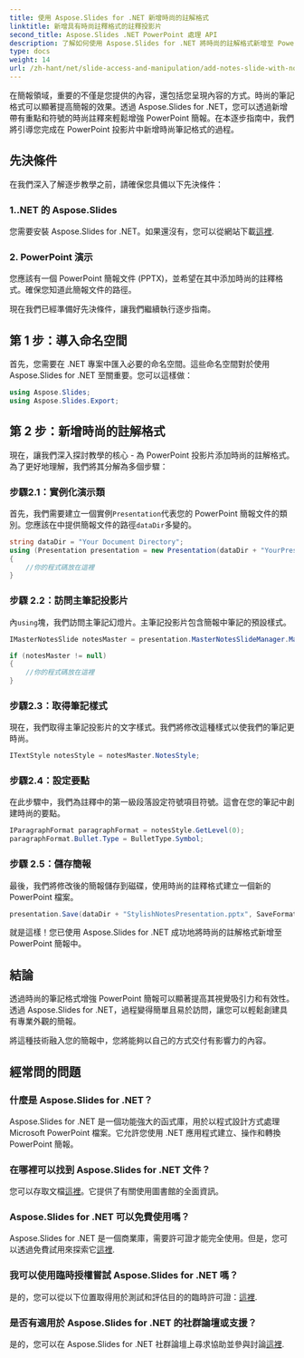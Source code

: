```yaml
---
title: 使用 Aspose.Slides for .NET 新增時尚的註解格式
linktitle: 新增具有時尚註釋格式的註釋投影片
second_title: Aspose.Slides .NET PowerPoint 處理 API
description: 了解如何使用 Aspose.Slides for .NET 將時尚的註解格式新增至 PowerPoint 簡報中。使用符號和要點增強您的投影片。
type: docs
weight: 14
url: /zh-hant/net/slide-access-and-manipulation/add-notes-slide-with-notes-style/
---
```


在簡報領域，重要的不僅是您提供的內容，還包括您呈現內容的方式。時尚的筆記格式可以顯著提高簡報的效果。透過 Aspose.Slides for .NET，您可以透過新增帶有重點和符號的時尚註釋來輕鬆增強 PowerPoint 簡報。在本逐步指南中，我們將引導您完成在 PowerPoint 投影片中新增時尚筆記格式的過程。

## 先決條件

在我們深入了解逐步教學之前，請確保您具備以下先決條件：

### 1..NET 的 Aspose.Slides
   您需要安裝 Aspose.Slides for .NET。如果還沒有，您可以從網站下載[這裡](https://releases.aspose.com/slides/net/).

### 2. PowerPoint 演示
   您應該有一個 PowerPoint 簡報文件 (PPTX)，並希望在其中添加時尚的註釋格式。確保您知道此簡報文件的路徑。

現在我們已經準備好先決條件，讓我們繼續執行逐步指南。

## 第 1 步：導入命名空間

首先，您需要在 .NET 專案中匯入必要的命名空間。這些命名空間對於使用 Aspose.Slides for .NET 至關重要。您可以這樣做：

```csharp
using Aspose.Slides;
using Aspose.Slides.Export;
```

## 第 2 步：新增時尚的註解格式

現在，讓我們深入探討教學的核心 - 為 PowerPoint 投影片添加時尚的註解格式。為了更好地理解，我們將其分解為多個步驟：

### 步驟2.1：實例化演示類

首先，我們需要建立一個實例`Presentation`代表您的 PowerPoint 簡報文件的類別。您應該在中提供簡報文件的路徑`dataDir`多變的。

```csharp
string dataDir = "Your Document Directory";
using (Presentation presentation = new Presentation(dataDir + "YourPresentation.pptx"))
{
    //你的程式碼放在這裡
}
```

### 步驟 2.2：訪問主筆記投影片

內`using`塊，我們訪問主筆記幻燈片。主筆記投影片包含簡報中筆記的預設樣式。

```csharp
IMasterNotesSlide notesMaster = presentation.MasterNotesSlideManager.MasterNotesSlide;

if (notesMaster != null)
{
    //你的程式碼放在這裡
}
```

### 步驟2.3：取得筆記樣式

現在，我們取得主筆記投影片的文字樣式。我們將修改這種樣式以使我們的筆記更時尚。

```csharp
ITextStyle notesStyle = notesMaster.NotesStyle;
```

### 步驟2.4：設定要點

在此步驟中，我們為註釋中的第一級段落設定符號項目符號。這會在您的筆記中創建時尚的要點。

```csharp
IParagraphFormat paragraphFormat = notesStyle.GetLevel(0);
paragraphFormat.Bullet.Type = BulletType.Symbol;
```

### 步驟 2.5：儲存簡報

最後，我們將修改後的簡報儲存到磁碟，使用時尚的註釋格式建立一個新的 PowerPoint 檔案。

```csharp
presentation.Save(dataDir + "StylishNotesPresentation.pptx", SaveFormat.Pptx);
```

就是這樣！您已使用 Aspose.Slides for .NET 成功地將時尚的註解格式新增至 PowerPoint 簡報中。

## 結論

透過時尚的筆記格式增強 PowerPoint 簡報可以顯著提高其視覺吸引力和有效性。透過 Aspose.Slides for .NET，過程變得簡單且易於訪問，讓您可以輕鬆創建具有專業外觀的簡報。

將這種技術融入您的簡報中，您將能夠以自己的方式交付有影響力的內容。

## 經常問的問題

### 什麼是 Aspose.Slides for .NET？
Aspose.Slides for .NET 是一個功能強大的函式庫，用於以程式設計方式處理 Microsoft PowerPoint 檔案。它允許您使用 .NET 應用程式建立、操作和轉換 PowerPoint 簡報。

### 在哪裡可以找到 Aspose.Slides for .NET 文件？
您可以存取文檔[這裡](https://reference.aspose.com/slides/net/)。它提供了有關使用圖書館的全面資訊。

### Aspose.Slides for .NET 可以免費使用嗎？
 Aspose.Slides for .NET 是一個商業庫，需要許可證才能完全使用。但是，您可以透過免費試用來探索它[這裡](https://releases.aspose.com/).

### 我可以使用臨時授權嘗試 Aspose.Slides for .NET 嗎？
是的，您可以從以下位置取得用於測試和評估目的的臨時許可證：[這裡](https://purchase.aspose.com/temporary-license/).

### 是否有適用於 Aspose.Slides for .NET 的社群論壇或支援？
是的，您可以在 Aspose.Slides for .NET 社群論壇上尋求協助並參與討論[這裡](https://forum.aspose.com/).